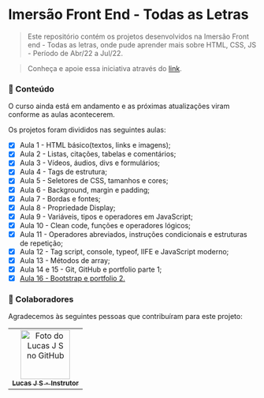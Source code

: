# Imersão Front End - Todas as Letras

> Este repositório contém os projetos desenvolvidos na Imersão Front end - Todas as letras, onde pude aprender mais sobre HTML, CSS, JS - Período de Abr/22 a Jul/22.

> Conheça e apoie essa iniciativa através do <a href="https://todasasletras.org">link</a>.

<h3> 📁 Conteúdo</h3>

O curso ainda está em andamento e as próximas atualizações viram conforme as aulas acontecerem.

Os projetos foram divididos nas seguintes aulas:

- [x] Aula 1 - HTML básico(textos, links e imagens);
- [x] Aula 2 - Listas, citações, tabelas e comentários;
- [x] Aula 3 - Vídeos, áudios, divs e formulários;
- [x] Aula 4 - Tags de estrutura;
- [x] Aula 5 - Seletores de CSS, tamanhos e cores;
- [x] Aula 6 - Background, margin e padding;
- [x] Aula 7 - Bordas e fontes;
- [x] Aula 8 - Propriedade Display;
- [x] Aula 9 - Variáveis, tipos e operadores em JavaScript;
- [x] Aula 10 - Clean code, funções e operadores lógicos;
- [x] Aula 11 - Operadores abreviados, instruções condicionais e estruturas de repetição;
- [x] Aula 12 - Tag script, console, typeof, IIFE e JavaScript moderno;
- [x] Aula 13 - Métodos de array;
- [x] Aula 14 e 15 - Git, GitHub e portfolio parte 1;
- [x] <a href="https://github.com/rendell-arruda/portfolio">Aula 16 - Bootstrap e portfolio 2.</a>

### 🤝 Colaboradores

Agradecemos às seguintes pessoas que contribuíram para este projeto:

<table>
  <tr>
    <td align="center">
      <a href="https://github.com/lucasjs">
        <img src="https://avatars.githubusercontent.com/u/14945222?v=4" width="100px;" alt="Foto do Lucas J S no GitHub"/ target="_blanck" ><br>
        <sub>
          <b>Lucas J S - Instrutor</b>
        </sub>
      </a>
    </td>
  </tr>
</table>
